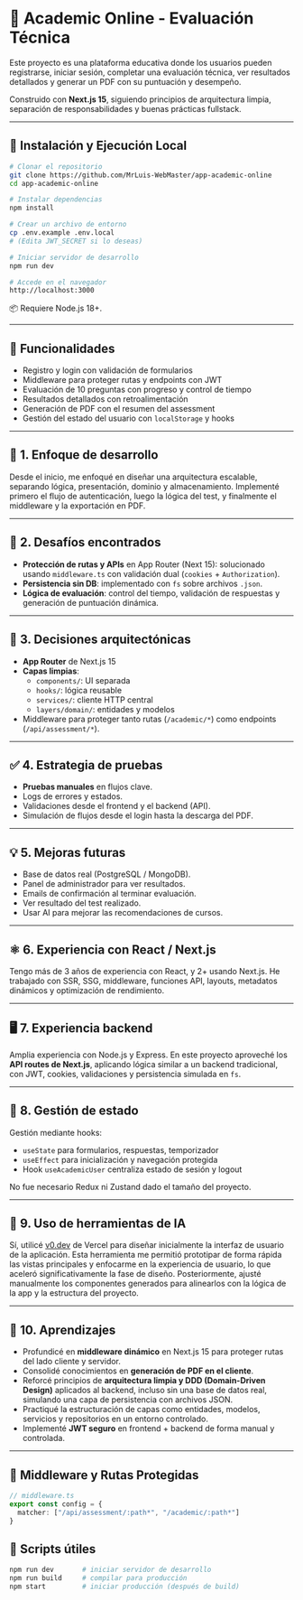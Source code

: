 # 🧠 Academic Online - Evaluación Técnica

Este proyecto es una plataforma educativa donde los usuarios pueden registrarse, iniciar sesión, completar una evaluación técnica, ver resultados detallados y generar un PDF con su puntuación y desempeño.

Construido con **Next.js 15**, siguiendo principios de arquitectura limpia, separación de responsabilidades y buenas prácticas fullstack.

---

## 🚀 Instalación y Ejecución Local

```bash
# Clonar el repositorio
git clone https://github.com/MrLuis-WebMaster/app-academic-online
cd app-academic-online

# Instalar dependencias
npm install

# Crear un archivo de entorno
cp .env.example .env.local
# (Edita JWT_SECRET si lo deseas)

# Iniciar servidor de desarrollo
npm run dev

# Accede en el navegador
http://localhost:3000
```

📦 Requiere Node.js 18+.

---

## 🎯 Funcionalidades

- Registro y login con validación de formularios
- Middleware para proteger rutas y endpoints con JWT
- Evaluación de 10 preguntas con progreso y control de tiempo
- Resultados detallados con retroalimentación
- Generación de PDF con el resumen del assessment
- Gestión del estado del usuario con `localStorage` y hooks

---

## 🧩 1. Enfoque de desarrollo

Desde el inicio, me enfoqué en diseñar una arquitectura escalable, separando lógica, presentación, dominio y almacenamiento. Implementé primero el flujo de autenticación, luego la lógica del test, y finalmente el middleware y la exportación en PDF.

---

## 🧱 2. Desafíos encontrados

- **Protección de rutas y APIs** en App Router (Next 15): solucionado usando `middleware.ts` con validación dual (`cookies` + `Authorization`).
- **Persistencia sin DB**: implementado con `fs` sobre archivos `.json`.
- **Lógica de evaluación**: control del tiempo, validación de respuestas y generación de puntuación dinámica.

---

## 🧠 3. Decisiones arquitectónicas

- **App Router** de Next.js 15
- **Capas limpias**:
  - `components/`: UI separada
  - `hooks/`: lógica reusable
  - `services/`: cliente HTTP central
  - `layers/domain/`: entidades y modelos
- Middleware para proteger tanto rutas (`/academic/*`) como endpoints (`/api/assessment/*`).

---

## ✅ 4. Estrategia de pruebas

- **Pruebas manuales** en flujos clave.
- Logs de errores y estados.
- Validaciones desde el frontend y el backend (API).
- Simulación de flujos desde el login hasta la descarga del PDF.

---

## 💡 5. Mejoras futuras

- Base de datos real (PostgreSQL / MongoDB).
- Panel de administrador para ver resultados.
- Emails de confirmación al terminar evaluación.
- Ver resultado del test realizado.
- Usar AI para mejorar las recomendaciones de cursos.

---

## ⚛️ 6. Experiencia con React / Next.js

Tengo más de 3 años de experiencia con React, y 2+ usando Next.js. He trabajado con SSR, SSG, middleware, funciones API, layouts, metadatos dinámicos y optimización de rendimiento.

---

## 🖥️ 7. Experiencia backend

Amplia experiencia con Node.js y Express. En este proyecto aproveché los **API routes de Next.js**, aplicando lógica similar a un backend tradicional, con JWT, cookies, validaciones y persistencia simulada en `fs`.

---

## 🧪 8. Gestión de estado

Gestión mediante hooks:
- `useState` para formularios, respuestas, temporizador
- `useEffect` para inicialización y navegación protegida
- Hook `useAcademicUser` centraliza estado de sesión y logout

No fue necesario Redux ni Zustand dado el tamaño del proyecto.

---

## 🤖 9. Uso de herramientas de IA

Sí, utilicé [v0.dev](https://v0.dev) de Vercel para diseñar inicialmente la interfaz de usuario de la aplicación. Esta herramienta me permitió prototipar de forma rápida las vistas principales y enfocarme en la experiencia de usuario, lo que aceleró significativamente la fase de diseño. Posteriormente, ajusté manualmente los componentes generados para alinearlos con la lógica de la app y la estructura del proyecto.

---

## 📘 10. Aprendizajes

- Profundicé en **middleware dinámico** en Next.js 15 para proteger rutas del lado cliente y servidor.
- Consolidé conocimientos en **generación de PDF en el cliente**.
- Reforcé principios de **arquitectura limpia y DDD (Domain-Driven Design)** aplicados al backend, incluso sin una base de datos real, simulando una capa de persistencia con archivos JSON.
- Practiqué la estructuración de capas como entidades, modelos, servicios y repositorios en un entorno controlado.
- Implementé **JWT seguro** en frontend + backend de forma manual y controlada.

---

## 🔐 Middleware y Rutas Protegidas

```ts
// middleware.ts
export const config = {
  matcher: ["/api/assessment/:path*", "/academic/:path*"]
}
```

## 📎 Scripts útiles

```bash
npm run dev       # iniciar servidor de desarrollo
npm run build     # compilar para producción
npm start         # iniciar producción (después de build)
```

